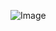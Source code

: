 ![Image](https://github.com/lifeidea666/popoopopekJpfRHFJIw8/assets/165230531/704eb9ef-3992-46f8-86ee-c6410b1abd79)


